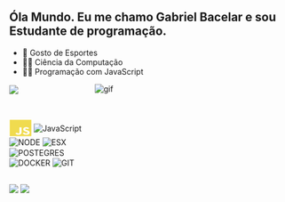 ## Óla Mundo. Eu me chamo Gabriel Bacelar e sou Estudante de programação.


- 🧑 Gosto de Esportes
- 👨‍🎓 Ciência da Computação
- 👩‍💻 Programação com JavaScript

<div>
<img heigth="180" align="center" src="https://github-readme-stats.vercel.app/api/top-langs/?username=GabrielBacelarS&layout=compact"/>
  <img align="right" alt="gif" height="300" width="350" src="https://user-images.githubusercontent.com/74038190/212749447-bfb7e725-6987-49d9-ae85-2015e3e7cc41.gif"/>
</div>
  
##

<div style="display: inline_block"><br>
  <img align="center" alt="JavaScript" height="30" width="40" src="https://raw.githubusercontent.com/devicons/devicon/master/icons/javascript/javascript-plain.svg">
  <img align="center" alt="JavaScript" height="30" width="40" src="https://cdn.jsdelivr.net/gh/devicons/devicon/icons/typescript/typescript-original.svg" />
  <img align="center" alt="NODE" height="30" width="40" src="https://cdn.jsdelivr.net/gh/devicons/devicon/icons/nodejs/nodejs-original.svg"/>
  <img align="center" alt="ESX" height="30" width="40"  src="https://icongr.am/devicon/express-original.svg?size=128&color=ffffff"/>
  <img align="center" alt="POSTEGRES" height="30" width="40"  src="https://cdn.jsdelivr.net/gh/devicons/devicon/icons/postgresql/postgresql-original.svg" />
  <img align="center" alt="DOCKER" height="40" width="50" src="https://cdn.jsdelivr.net/gh/devicons/devicon/icons/docker/docker-original.svg"/>
  <img align="center" alt="GIT" height="30" width="41" src="https://cdn.jsdelivr.net/gh/devicons/devicon/icons/git/git-original.svg"/>



 
  
##

<div> 
  <a href ="mailto:gbacelar09@gmail.com"><img src="https://img.shields.io/badge/-Gmail-%23333?style=for-the-badge&logo=gmail&logoColor=white" target="_blank"></a>
  <a href="https://www.linkedin.com/in/gabriel-bacelar-964b03278" target="_blank"><img src="https://img.shields.io/badge/-LinkedIn-%230077B5?style=for-the-badge&logo=linkedin&logoColor=white" target="_blank"></a> 
</div>


##

<!--
**GabrielBacelarS/GabrielBacelarS** is a ✨ _special_ ✨ repository because its `README.md` (this file) appears on your GitHub profile.

Here are some ideas to get you started:

- 🔭 I’m currently working on ...
- 🌱 I’m currently learning ...
- 👯 I’m looking to collaborate on ...
- 🤔 I’m looking for help with ...
- 💬 Ask me about ...
- 📫 How to reach me: ...
- 😄 Pronouns: ...
- ⚡ Fun fact: ...
-->
